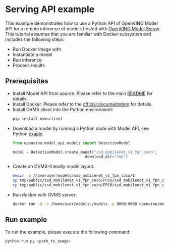 # Serving API example
This example demonstrates how to use a Python API of OpenVINO Model API for a remote inference of models hosted with [OpenVINO Model Server](https://docs.openvino.ai/latest/ovms_what_is_openvino_model_server.html). This tutorial assumes that you are familiar with Docker subsystem and includes the following steps:
- Run Docker image with
- Instantiate a model
- Run inference
- Process results

## Prerequisites
- Install Model API from source. Please refer to the main [README](../../../README.md) for details.
- Install Docker. Please refer to the [official documentation](https://docs.docker.com/get-docker/) for details.
- Install OVMS client into the Python environment:
    ```bash
    pip install ovmsclient
    ```
- Download a model by running a Python code with Model API, see Python [exaple](../../python/synchronous_api/README.md):
    ```python
    from openvino.model_api.models import DetectionModel

    model = DetectionModel.create_model("ssd_mobilenet_v1_fpn_coco",
                                    download_dir="tmp")
    ```
- Create an OVMS-friendly model layout:
    ```bash
    mkdir -p /home/user/models/ssd_mobilenet_v1_fpn_coco/1
    cp tmp/public/ssd_mobilenet_v1_fpn_coco/FP16/ssd_mobilenet_v1_fpn_coco.xml /home/user/models/ssd_mobilenet_v1_fpn_coco/1
    cp tmp/public/ssd_mobilenet_v1_fpn_coco/FP16/ssd_mobilenet_v1_fpn_coco.bin /home/user/models/ssd_mobilenet_v1_fpn_coco/1
    ```
- Run docker with OVMS server:
    ```bash
    docker run -d -v /home/user/models:/models -p 9000:9000 openvino/model_server:latest --model_path /models/ssd_mobilenet_v1_fpn_coco --model_name ssd_mobilenet_v1_fpn_coco --port 9000 --shape auto --nireq 4 --target_device CPU --plugin_config "{\"CPU_THROUGHPUT_STREAMS\": \"CPU_THROUGHPUT_AUTO\"}"
    ```


## Run example
To run the example, please execute the following command:
```bash
python run.py <path_to_image>
```
